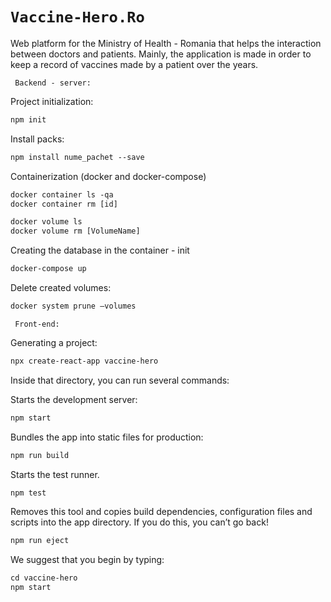 # ```Vaccine-Hero.Ro```
Web platform for the Ministry of Health - Romania that helps the interaction between doctors and patients. Mainly, the application is made in order to keep a record of vaccines made by a patient over the years.

``` Backend - server:```

Project initialization:
 ```jsp
npm init  
```

Install packs:
 ```jsp
npm install nume_pachet --save 
```

Containerization (docker and docker-compose)
 ```jsp
docker container ls -qa
docker container rm [id]
 ```
  ```jsp
docker volume ls 
docker volume rm [VolumeName]
 ```
Creating the database in the container - init
```jsp
docker-compose up
 ```
Delete created volumes:
```jsp
docker system prune –volumes
 ```

``` Front-end:```

Generating a project:
```jsp
npx create-react-app vaccine-hero
 ```

Inside that directory, you can run several commands:

Starts the development server:
 ```jsp
npm start 
 ```

Bundles the app into static files for production:
 ```jsp
npm run build
 ```

Starts the test runner.
 ```jsp
npm test
 ```

Removes this tool and copies build dependencies, configuration files and scripts into the app directory. If you do this, you can’t go back!
 ```jsp
npm run eject
 ```

We suggest that you begin by typing:
 ```jsp
cd vaccine-hero
npm start
 ```
